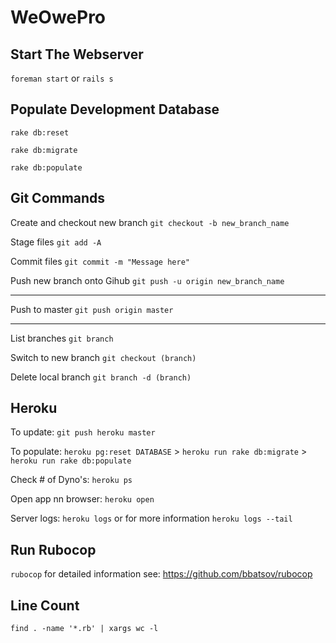 # WeOwePro

## Start The Webserver
`foreman start` or `rails s`

## Populate Development Database

`rake db:reset`

`rake db:migrate`

`rake db:populate` 

## Git Commands

Create and checkout new branch `git checkout -b new_branch_name`

Stage files `git add -A`

Commit files `git commit -m "Message here"`

Push new branch onto Gihub `git push -u origin new_branch_name`

***

Push to master `git push origin master`

***

List branches `git branch`

Switch to new branch `git checkout (branch)`

Delete local branch `git branch -d (branch)`

## Heroku
To update: `git push heroku master`

To populate: `heroku pg:reset DATABASE` > `heroku run rake db:migrate` > `heroku run rake db:populate` 

Check # of Dyno's: `heroku ps`

Open app nn browser: `heroku open`

Server logs: `heroku logs` or for more information `heroku logs --tail`

## Run Rubocop

`rubocop` for detailed information see: https://github.com/bbatsov/rubocop

## Line Count
`find . -name '*.rb' | xargs wc -l`
